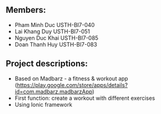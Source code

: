 ## Members:
* Pham Minh Duc USTH-BI7-040
* Lai Khang Duy USTH-BI7-051
* Nguyen Duc Khai USTH-BI7-085
* Doan Thanh Huy USTH-BI7-083

## Project descriptions:
* Based on Madbarz - a fitness & workout app (https://play.google.com/store/apps/details?id=com.madbarz.madbarzApp)
* First function: create a workout with different exercises
* Using Ionic framework